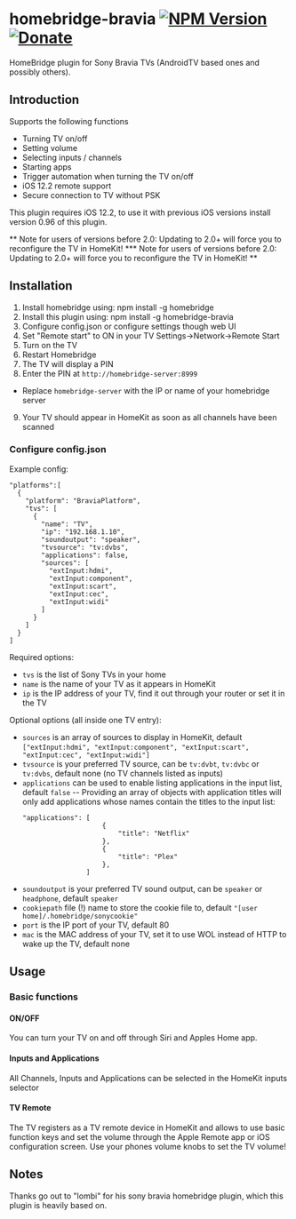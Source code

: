 # homebridge-bravia [![NPM Version](https://img.shields.io/npm/v/homebridge-bravia.svg)](https://www.npmjs.com/package/homebridge-bravia) [![Donate](https://img.shields.io/badge/donate-paypal-yellowgreen.svg)](https://www.paypal.com/cgi-bin/webscr?cmd=_s-xclick&hosted_button_id=QKRPFAVB6WRW2&source=url)

HomeBridge plugin for Sony Bravia TVs (AndroidTV based ones and possibly others).

## Introduction
Supports the following functions
  - Turning TV on/off
  - Setting volume
  - Selecting inputs / channels
  - Starting apps
  - Trigger automation when turning the TV on/off
  - iOS 12.2 remote support
  - Secure connection to TV without PSK

This plugin requires iOS 12.2, to use it with previous iOS versions install version 0.96 of this plugin.

** Note for users of versions before 2.0: Updating to 2.0+ will force you to reconfigure the TV in HomeKit! *** Note for users of versions before 2.0: Updating to 2.0+ will force you to reconfigure the TV in HomeKit! **

## Installation
1. Install homebridge using: npm install -g homebridge
2. Install this plugin using: npm install -g homebridge-bravia
3. Configure config.json or configure settings though web UI
4. Set "Remote start" to ON in your TV Settings->Network->Remote Start
5. Turn on the TV
6. Restart Homebridge
7. The TV will display a PIN
8. Enter the PIN at `http://homebridge-server:8999`
  - Replace `homebridge-server` with the IP or name of your homebridge server
9. Your TV should appear in HomeKit as soon as all channels have been scanned

### Configure config.json
Example config:

```
"platforms":[
  {
    "platform": "BraviaPlatform",
    "tvs": [
      {
        "name": "TV",
        "ip": "192.168.1.10",
        "soundoutput": "speaker",
        "tvsource": "tv:dvbs",
        "applications": false,
        "sources": [
          "extInput:hdmi",
          "extInput:component",
          "extInput:scart",
          "extInput:cec",
          "extInput:widi"
        ]
      }
    ]
  }
]
```

Required options:
  - `tvs` is the list of Sony TVs in your home
  - `name` is the name of your TV as it appears in HomeKit
  - `ip` is the IP address of your TV, find it out through your router or set it in the TV

Optional options (all inside one TV entry):
  - `sources` is an array of sources to display in HomeKit, default `["extInput:hdmi", "extInput:component", "extInput:scart", "extInput:cec", "extInput:widi"]`
  - `tvsource` is your preferred TV source, can be `tv:dvbt`, `tv:dvbc` or `tv:dvbs`, default none (no TV channels listed as inputs)
  - `applications` can be used to enable listing applications in the input list, default `false`
  -- Providing an array of objects with application titles will only add applications whose names contain the titles to the input list:
    ```
    "applications": [
                        {
                            "title": "Netflix"
                        },
                        {
                            "title": "Plex"
                        },
                    ]
    ```
  - `soundoutput` is your preferred TV sound output, can be `speaker` or `headphone`, default `speaker`
  - `cookiepath` file (!) name to store the cookie file to, default `"[user home]/.homebridge/sonycookie"`
  - `port` is the IP port of your TV, default 80
  - `mac` is the MAC address of your TV, set it to use WOL instead of HTTP to wake up the TV, default none

## Usage
### Basic functions
#### ON/OFF
You can turn your TV on and off through Siri and Apples Home app.
#### Inputs and Applications
All Channels, Inputs and Applications can be selected in the HomeKit inputs selector
#### TV Remote
The TV registers as a TV remote device in HomeKit and allows to use basic function keys and set the volume through the Apple Remote app or iOS configuration screen. Use your phones volume knobs to set the TV volume!

## Notes
Thanks go out to "lombi" for his sony bravia homebridge plugin, which this plugin is heavily based on.

